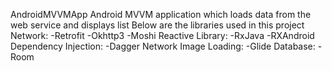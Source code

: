 AndroidMVVMApp
Android MVVM application which loads data from the web service and displays list Below are the libraries used in this project Network: -Retrofit -Okhttp3 -Moshi Reactive Library: -RxJava -RXAndroid Dependency Injection: -Dagger Network Image Loading: -Glide Database: -Room
